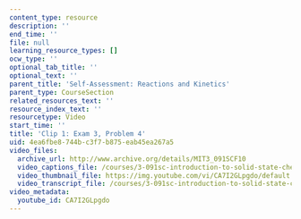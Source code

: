```yaml
---
content_type: resource
description: ''
end_time: ''
file: null
learning_resource_types: []
ocw_type: ''
optional_tab_title: ''
optional_text: ''
parent_title: 'Self-Assessment: Reactions and Kinetics'
parent_type: CourseSection
related_resources_text: ''
resource_index_text: ''
resourcetype: Video
start_time: ''
title: 'Clip 1: Exam 3, Problem 4'
uid: 4ea6fbe8-744b-c3f7-b875-eab45ea267a5
video_files:
  archive_url: http://www.archive.org/details/MIT3_091SCF10
  video_captions_file: /courses/3-091sc-introduction-to-solid-state-chemistry-fall-2010/48899e16ccc15780806f0e0768b53f7c_CA7I2GLpgdo.vtt
  video_thumbnail_file: https://img.youtube.com/vi/CA7I2GLpgdo/default.jpg
  video_transcript_file: /courses/3-091sc-introduction-to-solid-state-chemistry-fall-2010/9ebeb282d6be265c8e5935fbc0026497_CA7I2GLpgdo.pdf
video_metadata:
  youtube_id: CA7I2GLpgdo
---
```

